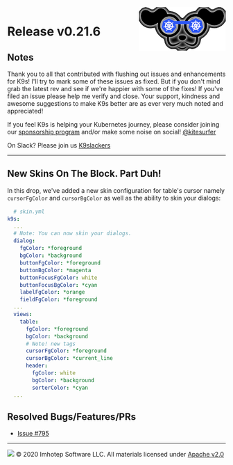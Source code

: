 <img src="https://raw.githubusercontent.com/derailed/k9s/master/assets/k9s_small.png" align="right" width="200" height="auto"/>

# Release v0.21.6

## Notes

Thank you to all that contributed with flushing out issues and enhancements for K9s! I'll try to mark some of these issues as fixed. But if you don't mind grab the latest rev and see if we're happier with some of the fixes! If you've filed an issue please help me verify and close. Your support, kindness and awesome suggestions to make K9s better are as ever very much noted and appreciated!

If you feel K9s is helping your Kubernetes journey, please consider joining our [sponsorship program](https://github.com/sponsors/derailed) and/or make some noise on social! [@kitesurfer](https://twitter.com/kitesurfer)

On Slack? Please join us [K9slackers](https://join.slack.com/t/k9sers/shared_invite/enQtOTA5MDEyNzI5MTU0LWQ1ZGI3MzliYzZhZWEyNzYxYzA3NjE0YTk1YmFmNzViZjIyNzhkZGI0MmJjYzhlNjdlMGJhYzE2ZGU1NjkyNTM)

---

## New Skins On The Block. Part Duh!

In this drop, we've added a new skin configuration for table's cursor namely `cursorFgColor` and `cursorBgColor` as well as the ability to skin your dialogs:

```yaml
  # skin.yml
k9s:
  ...
  # Note: You can now skin your dialogs.
  dialog:
    fgColor: *foreground
    bgColor: *background
    buttonFgColor: *foreground
    buttonBgColor: *magenta
    buttonFocusFgColor: white
    buttonFocusBgColor: *cyan
    labelFgColor: *orange
    fieldFgColor: *foreground
  ...
  views:
    table:
      fgColor: *foreground
      bgColor: *background
      # Note! new tags
      cursorFgColor: *foreground
      cursorBgColor: *current_line
      header:
        fgColor: white
        bgColor: *background
        sorterColor: *cyan
  ...
```

## Resolved Bugs/Features/PRs

* [Issue #795](https://github.com/zloom/k9s/issues/795)

---

<img src="https://raw.githubusercontent.com/derailed/k9s/master/assets/imhotep_logo.png" width="32" height="auto"/> © 2020 Imhotep Software LLC. All materials licensed under [Apache v2.0](http://www.apache.org/licenses/LICENSE-2.0)
